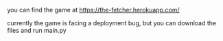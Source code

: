you can find the game at
https://the-fetcher.herokuapp.com/

currently the game is facing a deployment bug, but you can download the files and run main.py